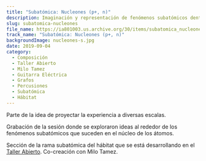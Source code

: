```yaml
---
title: "Subatómica: Nucleones (p+, n)"
description: Imaginación y representación de fenómenos subatómicos dentro del núcleo
slug: subatomica-nucleones
file_name: https://ia801003.us.archive.org/30/items/subatomica_nucleones_p_n/nucleones_p%2B_n.mp3
track_name: "Subatómica: Nucleones (p+, n)"
backgroundImage: nucleones-s.jpg
date: 2019-09-04
category:
  - Composición
  - Taller Abierto
  - Milo Tamez
  - Guitarra Eléctrica
  - Grafos
  - Percusiones
  - Subatómica
  - Hábitat
---
```


Parte de la idea de proyectar la experiencia a diversas escalas.

Grabación de la sesión donde se exploraron ideas al rededor de los fenómenos subatómicos que suceden en el núcleo de los átomos.

Sección de la rama subatómica del hábitat que se está desarrollando en el [Taller Abierto](http://www.echoic.space/blog/2019-04-28_recuento-taller-abierto-2_9-con-milo-tamez). Co-creación con Milo Tamez.

